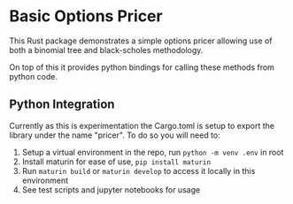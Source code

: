 # Basic Options Pricer

This Rust package demonstrates a simple options pricer allowing use of both a
binomial tree and black-scholes methodology.

On top of this it provides python bindings for calling these methods from
python code.

## Python Integration

Currently as this is experimentation the Cargo.toml is setup to export the
library under the name "pricer". To do so you will need to:

1. Setup a virtual environment in the repo, run `python -m venv .env` in root
2. Install maturin for ease of use, `pip install maturin`
3. Run `maturin build` or `maturin develop` to access it locally in this
environment
4. See test scripts and jupyter notebooks for usage
